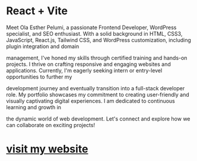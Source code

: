 # React + Vite

Meet Ola Esther Pelumi, a passionate Frontend Developer, WordPress specialist, and SEO enthusiast. With a solid background in HTML, CSS3, JavaScript, React.js, Tailwind CSS, and WordPress customization, including plugin integration and domain

management, I've honed my skills through certified training and hands-on projects. I thrive on crafting responsive and engaging websites and applications. Currently, I'm eagerly seeking intern or entry-level opportunities to further my

development journey and eventually transition into a full-stack developer role. My portfolio showcases my commitment to creating user-friendly and visually captivating digital experiences. I am dedicated to continuous learning and growth in

the dynamic world of web development. Let's connect and explore how we can collaborate on exciting projects!

# [visit my website](https://myportfolio-website-two.vercel.app/)
